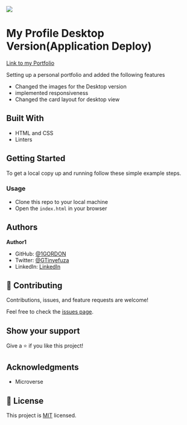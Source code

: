 ![](https://img.shields.io/badge/Microverse-blueviolet)

# My Profile Desktop Version(Application Deploy)

[Link to my Portfolio](https://1gordon.github.io/my-portfolio/)

Setting up a personal portfolio and added the following features

- Changed the images for the Desktop version
- implemented responsiveness
- Changed the card layout for desktop view

## Built With

- HTML and CSS
- Linters

## Getting Started

To get a local copy up and running follow these simple example steps.

### Usage

- Clone this repo to your local machine
- Open the `index.html` in your browser

## Authors

**Author1**

- GitHub: [@1GORDON](https://github.com/1GORDON)
- Twitter: [@GTinyefuza](https://twitter.com/Tinyefuza)
- LinkedIn: [LinkedIn](www.linkedin.com/in/tinyefuza-gordon-935747213)

## 🤝 Contributing

Contributions, issues, and feature requests are welcome!

Feel free to check the [issues page](https://github.com/1GORDON/gitflow/issues).

## Show your support

Give a ⭐️ if you like this project!

## Acknowledgments

- Microverse

## 📝 License

This project is [MIT](./MIT.md) licensed.
